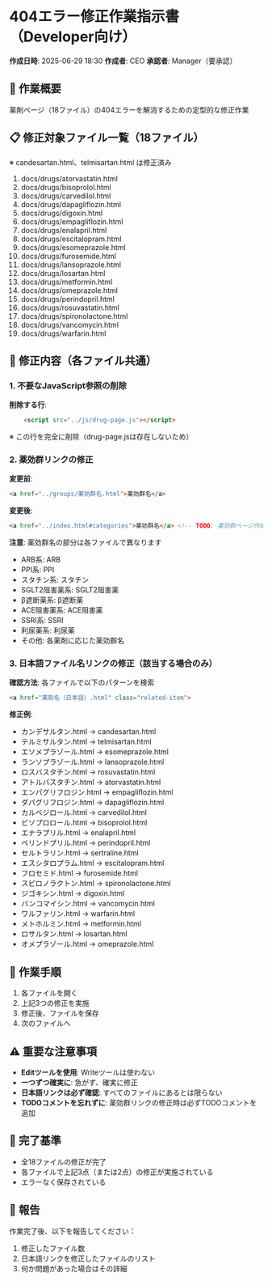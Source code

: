 # 404エラー修正作業指示書（Developer向け）
**作成日時**: 2025-06-29 18:30
**作成者**: CEO
**承認者**: Manager（要承認）

## 🎯 作業概要
薬剤ページ（18ファイル）の404エラーを解消するための定型的な修正作業

## 📋 修正対象ファイル一覧（18ファイル）
※ candesartan.html、telmisartan.html は修正済み

1. docs/drugs/atorvastatin.html
2. docs/drugs/bisoprolol.html
3. docs/drugs/carvedilol.html
4. docs/drugs/dapagliflozin.html
5. docs/drugs/digoxin.html
6. docs/drugs/empagliflozin.html
7. docs/drugs/enalapril.html
8. docs/drugs/escitalopram.html
9. docs/drugs/esomeprazole.html
10. docs/drugs/furosemide.html
11. docs/drugs/lansoprazole.html
12. docs/drugs/losartan.html
13. docs/drugs/metformin.html
14. docs/drugs/omeprazole.html
15. docs/drugs/perindopril.html
16. docs/drugs/rosuvastatin.html
17. docs/drugs/spironolactone.html
18. docs/drugs/vancomycin.html
19. docs/drugs/warfarin.html

## 🔧 修正内容（各ファイル共通）

### 1. 不要なJavaScript参照の削除
**削除する行**:
```html
    <script src="../js/drug-page.js"></script>
```
※ この行を完全に削除（drug-page.jsは存在しないため）

### 2. 薬効群リンクの修正
**変更前**:
```html
<a href="../groups/薬効群名.html">薬効群名</a>
```
**変更後**:
```html
<a href="../index.html#categories">薬効群名</a> <!-- TODO: 薬効群ページ作成後に修正 -->
```

**注意**: 薬効群名の部分は各ファイルで異なります
- ARB系: ARB
- PPI系: PPI
- スタチン系: スタチン
- SGLT2阻害薬系: SGLT2阻害薬
- β遮断薬系: β遮断薬
- ACE阻害薬系: ACE阻害薬
- SSRI系: SSRI
- 利尿薬系: 利尿薬
- その他: 各薬剤に応じた薬効群名

### 3. 日本語ファイル名リンクの修正（該当する場合のみ）
**確認方法**: 各ファイルで以下のパターンを検索
```html
<a href="薬剤名（日本語）.html" class="related-item">
```

**修正例**:
- カンデサルタン.html → candesartan.html
- テルミサルタン.html → telmisartan.html
- エソメプラゾール.html → esomeprazole.html
- ランソプラゾール.html → lansoprazole.html
- ロスバスタチン.html → rosuvastatin.html
- アトルバスタチン.html → atorvastatin.html
- エンパグリフロジン.html → empagliflozin.html
- ダパグリフロジン.html → dapagliflozin.html
- カルベジロール.html → carvedilol.html
- ビソプロロール.html → bisoprolol.html
- エナラプリル.html → enalapril.html
- ペリンドプリル.html → perindopril.html
- セルトラリン.html → sertraline.html
- エスシタロプラム.html → escitalopram.html
- フロセミド.html → furosemide.html
- スピロノラクトン.html → spironolactone.html
- ジゴキシン.html → digoxin.html
- バンコマイシン.html → vancomycin.html
- ワルファリン.html → warfarin.html
- メトホルミン.html → metformin.html
- ロサルタン.html → losartan.html
- オメプラゾール.html → omeprazole.html

## 📝 作業手順
1. 各ファイルを開く
2. 上記3つの修正を実施
3. 修正後、ファイルを保存
4. 次のファイルへ

## ⚠️ 重要な注意事項
- **Editツールを使用**: Writeツールは使わない
- **一つずつ確実に**: 急がず、確実に修正
- **日本語リンクは必ず確認**: すべてのファイルにあるとは限らない
- **TODOコメントを忘れずに**: 薬効群リンクの修正時は必ずTODOコメントを追加

## 🎯 完了基準
- 全18ファイルの修正が完了
- 各ファイルで上記3点（または2点）の修正が実施されている
- エラーなく保存されている

## 📢 報告
作業完了後、以下を報告してください：
1. 修正したファイル数
2. 日本語リンクを修正したファイルのリスト
3. 何か問題があった場合はその詳細